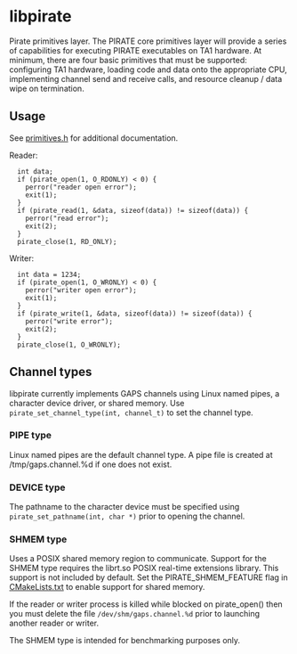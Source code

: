 # libpirate

Pirate primitives layer. The PIRATE core primitives layer
will provide a series of capabilities for executing PIRATE executables
on TA1 hardware. At minimum, there are four basic primitives that must
be supported: configuring TA1 hardware, loading code and data onto the
appropriate CPU, implementing channel send and receive calls, and resource
cleanup / data wipe on termination.

## Usage

See [primitives.h](/libpirate/primitives.h) for additional documentation.

Reader:

```
  int data;
  if (pirate_open(1, O_RDONLY) < 0) {
    perror("reader open error");
    exit(1);
  }
  if (pirate_read(1, &data, sizeof(data)) != sizeof(data)) {
    perror("read error");
    exit(2);
  }
  pirate_close(1, RD_ONLY);
```

Writer:

```
  int data = 1234;
  if (pirate_open(1, O_WRONLY) < 0) {
    perror("writer open error");
    exit(1);
  }
  if (pirate_write(1, &data, sizeof(data)) != sizeof(data)) {
    perror("write error");
    exit(2);
  }
  pirate_close(1, O_WRONLY);
```

## Channel types

libpirate currently implements GAPS channels using Linux named pipes,
a character device driver, or shared memory. Use
`pirate_set_channel_type(int, channel_t)` to set the channel type.

### PIPE type

Linux named pipes are the default channel type. A pipe file is
created at /tmp/gaps.channel.%d if one does not exist.

### DEVICE type

The pathname to the character device must be specified using
`pirate_set_pathname(int, char *)` prior to opening the channel.

### SHMEM type

Uses a POSIX shared memory region to communicate. Support
for the SHMEM type requires the librt.so POSIX real-time extensions
library. This support is not included by default. Set
the PIRATE_SHMEM_FEATURE flag in [CMakeLists.txt](/libpirate/CMakeLists.txt)
to enable support for shared memory.

If the reader or writer process is killed while blocked
on pirate_open() then you must delete the file
`/dev/shm/gaps.channel.%d` prior to launching another reader or writer.

The SHMEM type is intended for benchmarking purposes only.

